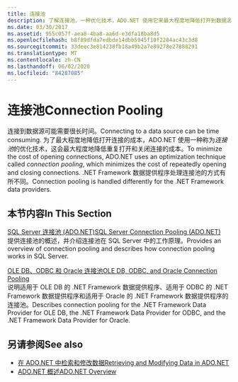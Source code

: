```yaml
---
title: 连接池
description: 了解连接池，一种优化技术，ADO.NET 使用它来最大程度地降低打开到数据源的连接的成本。
ms.date: 03/30/2017
ms.assetid: 955c057f-aea8-4ba8-aa6d-e3dfa18ba8d5
ms.openlocfilehash: b8f89dfda7edbde14dbb5945f10f2284ac43c3d8
ms.sourcegitcommit: 33deec3e814238fb18a49b2a7e89278e27888291
ms.translationtype: MT
ms.contentlocale: zh-CN
ms.lasthandoff: 06/02/2020
ms.locfileid: "84287085"
---
```

# <a name="connection-pooling"></a><span data-ttu-id="dffcc-103">连接池</span><span class="sxs-lookup"><span data-stu-id="dffcc-103">Connection Pooling</span></span>
<span data-ttu-id="dffcc-104">连接到数据源可能需要很长时间。</span><span class="sxs-lookup"><span data-stu-id="dffcc-104">Connecting to a data source can be time consuming.</span></span> <span data-ttu-id="dffcc-105">为了最大程度地降低打开连接的成本，ADO.NET 使用一种称为*连接池*的优化技术，这会最大程度地降低重复打开和关闭连接的成本。</span><span class="sxs-lookup"><span data-stu-id="dffcc-105">To minimize the cost of opening connections, ADO.NET uses an optimization technique called *connection pooling*, which minimizes the cost of repeatedly opening and closing connections.</span></span> <span data-ttu-id="dffcc-106">.NET Framework 数据提供程序处理连接池的方式有所不同。</span><span class="sxs-lookup"><span data-stu-id="dffcc-106">Connection pooling is handled differently for the .NET Framework data providers.</span></span>  
  
## <a name="in-this-section"></a><span data-ttu-id="dffcc-107">本节内容</span><span class="sxs-lookup"><span data-stu-id="dffcc-107">In This Section</span></span>  
 [<span data-ttu-id="dffcc-108">SQL Server 连接池 (ADO.NET)</span><span class="sxs-lookup"><span data-stu-id="dffcc-108">SQL Server Connection Pooling (ADO.NET)</span></span>](sql-server-connection-pooling.md)  
 <span data-ttu-id="dffcc-109">提供连接池的概述，并介绍连接池在 SQL Server 中的工作原理。</span><span class="sxs-lookup"><span data-stu-id="dffcc-109">Provides an overview of connection pooling and describes how connection pooling works in SQL Server.</span></span>  
  
 [<span data-ttu-id="dffcc-110">OLE DB、ODBC 和 Oracle 连接池</span><span class="sxs-lookup"><span data-stu-id="dffcc-110">OLE DB, ODBC, and Oracle Connection Pooling</span></span>](ole-db-odbc-and-oracle-connection-pooling.md)  
 <span data-ttu-id="dffcc-111">说明适用于 OLE DB 的 .NET Framework 数据提供程序、适用于 ODBC 的 .NET Framework 数据提供程序和适用于 Oracle 的 .NET Framework 数据提供程序的连接池。</span><span class="sxs-lookup"><span data-stu-id="dffcc-111">Describes connection pooling for the .NET Framework Data Provider for OLE DB, the .NET Framework Data Provider for ODBC, and the .NET Framework Data Provider for Oracle.</span></span>  
  
## <a name="see-also"></a><span data-ttu-id="dffcc-112">另请参阅</span><span class="sxs-lookup"><span data-stu-id="dffcc-112">See also</span></span>

- [<span data-ttu-id="dffcc-113">在 ADO.NET 中检索和修改数据</span><span class="sxs-lookup"><span data-stu-id="dffcc-113">Retrieving and Modifying Data in ADO.NET</span></span>](retrieving-and-modifying-data.md)
- [<span data-ttu-id="dffcc-114">ADO.NET 概述</span><span class="sxs-lookup"><span data-stu-id="dffcc-114">ADO.NET Overview</span></span>](ado-net-overview.md)
